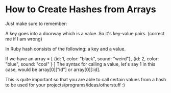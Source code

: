 # How to Create Hashes from Arrays

Just make sure to remember:

A key goes into a doorway which is a value.
So it's key-value pairs. (correct me if I am wrong)

In Ruby hash consists of the following: a key and a value.

If we have an
array = [ {id: 1, color: "black", sound: "weird"}, {id: 2, color: "blue", sound: "cool" } ]
The syntax for calling a value, let's say 1 in this case, would be array[0]["id"] or array[0][:id].

This is quite important so that you are able to call certain values from a hash to be used for your projects/programs/ideas/otherstuff :)
